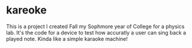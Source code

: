 # kareoke
This is a project I created Fall my Sophmore year of College for a physics lab. It's the code for a device to test how accuratly a user can sing back a played note. Kinda like a simple karaoke machine!
